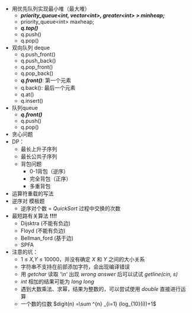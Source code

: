 * 用优先队列实现最小堆（最大堆）
  * ***priority_queue\<int, vector\<int>, greater\<int> > minheap;***
  * priority_queue\<int> maxheap;
  * ***q.top()***
  * q.push()
  * q.pop()
* 双向队列 deque
  * q.push_front()
  * q.push_back()
  * q.pop_front()
  * q.pop_back()
  * ***q.front()***: 第一个元素
  * q.back(): 最后一个元素
  * q.at()
  * q.insert()
* 队列queue
  * ***q.front()***
  * q.push()
  * q.pop()
* 贪心问题
* DP：
  * 最长上升子序列
  * 最长公共子序列
  * 背包问题
    * 0-1背包（逆序）
    * 完全背包（正序）
    * 多重背包
* 运算符重载的写法
* 逆序对 模板题
  * 逆序对个数 = *QuickSort* 过程中交换的次数
* 最短路有关算法 **!!!!** 
  * Dijsktra (不能有负边)
  * Floyd (不能有负边)
  * Bellman_ford (基于边)
  * SPFA
* 注意的坑：
  * 1 ≤ *X,Y* ≤ 10000，并没有确定 *X* 和 *Y* 之间的大小关系
  * 字符串不支持在前部添加字符，会出现编译错误
  * 用 *getchar* 读取 ‘*\n*‘ 出现 *wrong answer* 后可以试试 *getline(cin, s)* 
  * *int* 相加的结果可能为 *long long*
  * 遇到大数乘法、求幂，结果为整数的，可以尝试使用 *double* 直接进行运算
  * 一个数的位数 $digit(n) =\sum ^{n} _{i=1} (log_{10}(i))+1$


